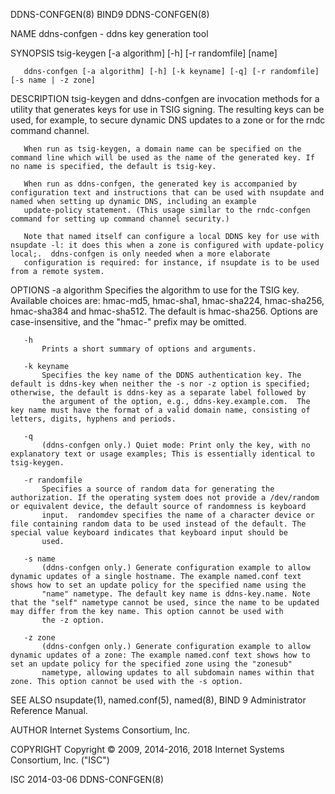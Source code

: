 DDNS-CONFGEN(8)                                                                                     BIND9                                                                                     DDNS-CONFGEN(8)



NAME
       ddns-confgen - ddns key generation tool

SYNOPSIS
       tsig-keygen [-a algorithm] [-h] [-r randomfile] [name]

       ddns-confgen [-a algorithm] [-h] [-k keyname] [-q] [-r randomfile] [-s name | -z zone]

DESCRIPTION
       tsig-keygen and ddns-confgen are invocation methods for a utility that generates keys for use in TSIG signing. The resulting keys can be used, for example, to secure dynamic DNS updates to a zone or
       for the rndc command channel.

       When run as tsig-keygen, a domain name can be specified on the command line which will be used as the name of the generated key. If no name is specified, the default is tsig-key.

       When run as ddns-confgen, the generated key is accompanied by configuration text and instructions that can be used with nsupdate and named when setting up dynamic DNS, including an example
       update-policy statement. (This usage similar to the rndc-confgen command for setting up command channel security.)

       Note that named itself can configure a local DDNS key for use with nsupdate -l: it does this when a zone is configured with update-policy local;.  ddns-confgen is only needed when a more elaborate
       configuration is required: for instance, if nsupdate is to be used from a remote system.

OPTIONS
       -a algorithm
           Specifies the algorithm to use for the TSIG key. Available choices are: hmac-md5, hmac-sha1, hmac-sha224, hmac-sha256, hmac-sha384 and hmac-sha512. The default is hmac-sha256. Options are
           case-insensitive, and the "hmac-" prefix may be omitted.

       -h
           Prints a short summary of options and arguments.

       -k keyname
           Specifies the key name of the DDNS authentication key. The default is ddns-key when neither the -s nor -z option is specified; otherwise, the default is ddns-key as a separate label followed by
           the argument of the option, e.g., ddns-key.example.com.  The key name must have the format of a valid domain name, consisting of letters, digits, hyphens and periods.

       -q
           (ddns-confgen only.) Quiet mode: Print only the key, with no explanatory text or usage examples; This is essentially identical to tsig-keygen.

       -r randomfile
           Specifies a source of random data for generating the authorization. If the operating system does not provide a /dev/random or equivalent device, the default source of randomness is keyboard
           input.  randomdev specifies the name of a character device or file containing random data to be used instead of the default. The special value keyboard indicates that keyboard input should be
           used.

       -s name
           (ddns-confgen only.) Generate configuration example to allow dynamic updates of a single hostname. The example named.conf text shows how to set an update policy for the specified name using the
           "name" nametype. The default key name is ddns-key.name. Note that the "self" nametype cannot be used, since the name to be updated may differ from the key name. This option cannot be used with
           the -z option.

       -z zone
           (ddns-confgen only.) Generate configuration example to allow dynamic updates of a zone: The example named.conf text shows how to set an update policy for the specified zone using the "zonesub"
           nametype, allowing updates to all subdomain names within that zone. This option cannot be used with the -s option.

SEE ALSO
       nsupdate(1), named.conf(5), named(8), BIND 9 Administrator Reference Manual.

AUTHOR
       Internet Systems Consortium, Inc.

COPYRIGHT
       Copyright © 2009, 2014-2016, 2018 Internet Systems Consortium, Inc. ("ISC")



ISC                                                                                               2014-03-06                                                                                  DDNS-CONFGEN(8)

